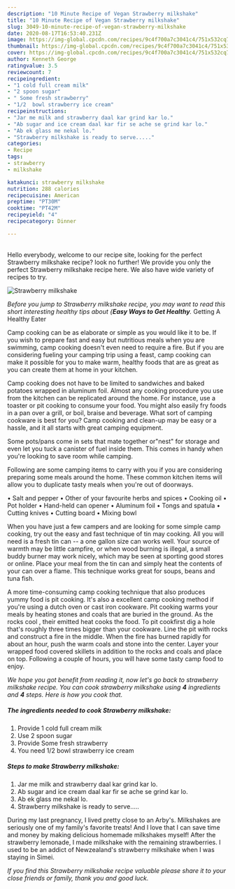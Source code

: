```yaml
---
description: "10 Minute Recipe of Vegan Strawberry milkshake"
title: "10 Minute Recipe of Vegan Strawberry milkshake"
slug: 3049-10-minute-recipe-of-vegan-strawberry-milkshake
date: 2020-08-17T16:53:40.231Z
image: https://img-global.cpcdn.com/recipes/9c4f700a7c3041c4/751x532cq70/strawberry-milkshake-recipe-main-photo.jpg
thumbnail: https://img-global.cpcdn.com/recipes/9c4f700a7c3041c4/751x532cq70/strawberry-milkshake-recipe-main-photo.jpg
cover: https://img-global.cpcdn.com/recipes/9c4f700a7c3041c4/751x532cq70/strawberry-milkshake-recipe-main-photo.jpg
author: Kenneth George
ratingvalue: 3.5
reviewcount: 7
recipeingredient:
- "1 cold full cream milk"
- "2 spoon sugar"
- " Some fresh strawberry"
- "1/2  bowl strawberry ice cream"
recipeinstructions:
- "Jar me milk and strawberry daal kar grind kar lo."
- "Ab sugar and ice cream daal kar fir se ache se grind kar lo."
- "Ab ek glass me nekal lo."
- "Strawberry milkshake is ready to serve....."
categories:
- Recipe
tags:
- strawberry
- milkshake

katakunci: strawberry milkshake 
nutrition: 288 calories
recipecuisine: American
preptime: "PT30M"
cooktime: "PT42M"
recipeyield: "4"
recipecategory: Dinner

---
```

<br>
Hello everybody, welcome to our recipe site, looking for the perfect Strawberry milkshake recipe? look no further! We provide you only the perfect Strawberry milkshake recipe here. We also have wide variety of recipes to try.
<br>


![Strawberry milkshake](https://img-global.cpcdn.com/recipes/9c4f700a7c3041c4/751x532cq70/strawberry-milkshake-recipe-main-photo.jpg)

<i>Before you jump to Strawberry milkshake recipe, you may want to read this short interesting healthy tips about {<strong>Easy Ways to Get Healthy</strong>.</i>
Getting A Healthy Eater

    
Camp cooking can be as elaborate or simple as you would like it to be. If you wish to prepare fast and easy but nutritious meals when you are swimming, camp cooking doesn't even need to require a fire. But if you are considering fueling your camping trip using a feast, camp cooking can make it possible for you to make warm, healthy foods that are as great as you can create them at home in your kitchen.

Camp cooking does not have to be limited to sandwiches and baked potatoes wrapped in aluminum foil.  Almost any cooking procedure you use from the kitchen can be replicated around the home. For instance, use a toaster or pit cooking to consume your food. You might also easily fry foods in a pan over a grill, or boil, braise and beverage. What sort of camping cookware is best for you? Camp cooking and clean-up may be easy or a hassle, and it all starts with great camping equipment.

Some pots/pans come in sets that mate together or"nest" for storage and even let you tuck a canister of fuel inside them. This comes in handy when you're looking to save room while camping.

Following are some camping items to carry with you if you are considering preparing some meals around the home. These common kitchen items will allow you to duplicate tasty meals when you're out of doorways.

• Salt and pepper
• Other of your favourite herbs and spices
• Cooking oil
• Pot holder
• Hand-held can opener
• Aluminum foil
• Tongs and spatula
• Cutting knives
• Cutting board
• Mixing bowl


When you have just a few campers and are looking for some simple camp cooking, try out the easy and fast technique of tin may cooking. All you will need is a fresh tin can -- a one gallon size can works well. Your source of warmth may be little campfire, or when wood burning is illegal, a small buddy burner may work nicely, which may be seen at sporting good stores or online. Place your meal from the tin can and simply heat the contents of your can over a flame.  This technique works great for soups, beans and tuna fish.

A more time-consuming camp cooking technique that also produces yummy food is pit cooking.  It's also a excellent camp cooking method if you're using a dutch oven or cast iron cookware. Pit cooking warms your meals by heating stones and coals that are buried in the ground. As the rocks cool , their emitted heat cooks the food. To pit cookfirst dig a hole that's roughly three times bigger than your cookware. Line the pit with rocks and construct a fire in the middle. When the fire has burned rapidly for about an hour, push the warm coals and stone into the center. Layer your wrapped food covered skillets in addition to the rocks and coals and place on top. Following a couple of hours, you will have some tasty camp food to enjoy.


<i>We hope you got benefit from reading it, now let's go back to strawberry milkshake recipe. You can cook strawberry milkshake using <strong>4</strong> ingredients and <strong>4</strong> steps. Here is how you cook that.
</i>

##### The ingredients needed to cook Strawberry milkshake:

1. Provide 1 cold full cream milk
1. Use 2 spoon sugar
1. Provide  Some fresh strawberry
1. You need 1/2  bowl strawberry ice cream


##### Steps to make Strawberry milkshake:

1. Jar me milk and strawberry daal kar grind kar lo.
1. Ab sugar and ice cream daal kar fir se ache se grind kar lo.
1. Ab ek glass me nekal lo.
1. Strawberry milkshake is ready to serve.....


During my last pregnancy, I lived pretty close to an Arby&#39;s. Milkshakes are seriously one of my family&#39;s favorite treats! And I love that I can save time and money by making delicious homemade milkshakes myself! After the strawberry lemonade, I made milkshake with the remaining strawberries. I used to be an addict of Newzealand&#39;s strawberry milkshake when I was staying in Simei. 

<i>If you find this Strawberry milkshake recipe valuable please share it to your close friends or family, thank you and good luck.</i>
